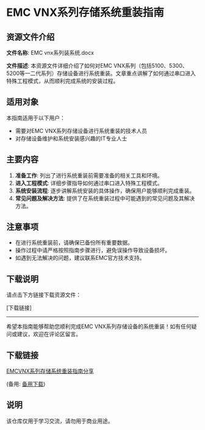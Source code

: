 # EMC VNX系列存储系统重装指南

## 资源文件介绍

**文件名称**: EMC vnx系列装系统.docx

**文件描述**: 
本资源文件详细介绍了如何对EMC VNX系列（包括5100、5300、5200等一二代系列）存储设备进行系统重装。文章重点讲解了如何通过串口进入特殊工程模式，从而顺利完成系统的安装过程。

## 适用对象

本指南适用于以下用户：
- 需要对EMC VNX系列存储设备进行系统重装的技术人员
- 对存储设备维护和系统安装感兴趣的IT专业人士

## 主要内容

1. **准备工作**: 列出了进行系统重装前需要准备的相关工具和环境。
2. **进入工程模式**: 详细步骤指导如何通过串口进入特殊工程模式。
3. **系统安装流程**: 逐步讲解系统安装的具体操作，确保用户能够顺利完成重装。
4. **常见问题及解决方法**: 提供了在系统重装过程中可能遇到的常见问题及其解决方法。

## 注意事项

- 在进行系统重装前，请确保已备份所有重要数据。
- 操作过程中请严格按照指南步骤进行，避免误操作导致设备损坏。
- 如遇到无法解决的问题，建议联系EMC官方技术支持。

## 下载说明

请点击下方链接下载资源文件：

[下载链接]

---

希望本指南能够帮助您顺利完成EMC VNX系列存储设备的系统重装！如有任何疑问或建议，欢迎在评论区留言。

## 下载链接
[EMCVNX系列存储系统重装指南分享](https://pan.quark.cn/s/5d938b0f5a32) 

(备用: [备用下载](https://pan.baidu.com/s/1svvLVbc1aSTmOYn9eifI2w?pwd=1223))

## 说明

该仓库仅用于学习交流，请勿用于商业用途。
